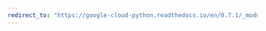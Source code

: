 ```yaml
---
redirect_to: "https://google-cloud-python.readthedocs.io/en/0.7.1/_modules/gcloud/datastore/transaction.html"
---
```

